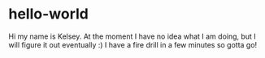# hello-world


Hi my name is Kelsey. At the moment I have no idea what I am doing, but I will figure it out eventually :)
I have a fire drill in a few minutes so gotta go!
